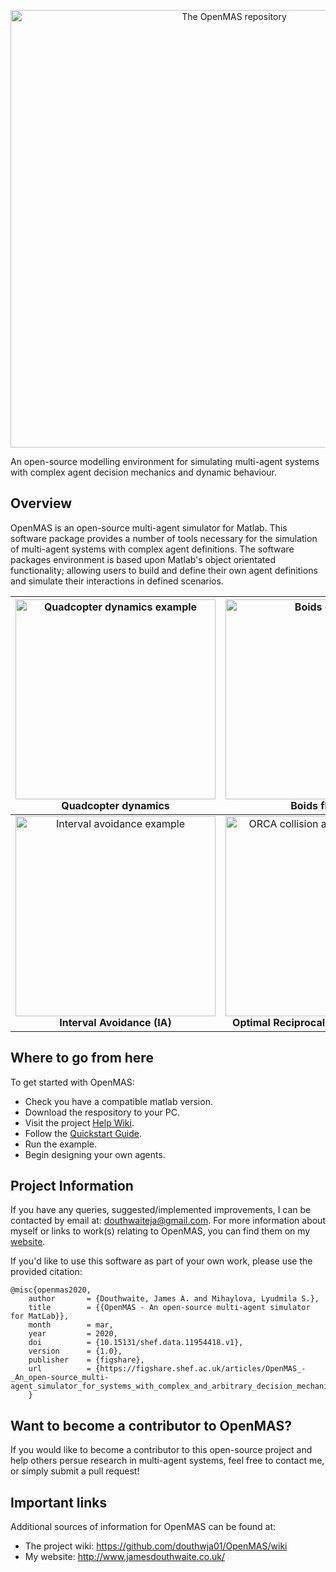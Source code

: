 <p align="center">
<img src="environment/assets/logo.jpg" width="700" title="The OpenMAS repository">
</p>

An open-source modelling environment for simulating multi-agent systems with complex agent decision mechanics and dynamic behaviour. 

## Overview

OpenMAS is an open-source multi-agent simulator for Matlab. This software package provides a number of tools necessary for the simulation of multi-agent systems with complex agent definitions. The software packages environment is based upon Matlab's object orientated functionality; allowing users to build and define their own agent definitions and simulate their interactions in defined scenarios.

|<img src="environment/assets/quadcopter-example.gif" height="320" title="Quadcopter dynamics example"><br> **Quadcopter dynamics** | <img src="environment/assets/boids-example.gif" height="320" title="Boids example"><br> **Boids flocking** |
|:---:|:---:|
| <img src="environment/assets/2D-IA-example.gif" height="320" title="Interval avoidance example"><br> **Interval Avoidance (IA)** | <img src="environment/assets/orca-example.gif" height="320" title="ORCA collision avoidance example"><br> **Optimal Reciprocal Avoidance (ORCA)** |

## Where to go from here

To get started with OpenMAS:
- Check you have a compatible matlab version.
- Download the respository to your PC.
- Visit the project [Help Wiki](https://github.com/douthwja01/OpenMAS/wiki). 
- Follow the [Quickstart Guide](https://github.com/douthwja01/OpenMAS/wiki/Getting-Started#getting-started).
- Run the example.
- Begin designing your own agents.

## Project Information

If you have any queries, suggested/implemented improvements, I can be contacted by email at: douthwaiteja@gmail.com. For more information about myself or links to work(s) relating to OpenMAS, you can find them on my [website](http://www.jamesdouthwaite.co.uk/). 

If you'd like to use this software as part of your own work, please use the provided citation:

    @misc{openmas2020,
        author       = {Douthwaite, James A. and Mihaylova, Lyudmila S.},
        title        = {{OpenMAS - An open-source multi-agent simulator for MatLab}},
        month        = mar,
        year         = 2020,
        doi          = {10.15131/shef.data.11954418.v1},
        version      = {1.0},
        publisher    = {figshare},
        url          = {https://figshare.shef.ac.uk/articles/OpenMAS_-_An_open-source_multi-agent_simulator_for_systems_with_complex_and_arbitrary_decision_mechanics_and_dynamic_behaviour/11954418/1}
        }

## Want to become a contributor to OpenMAS?
If you would like to become a contributor to this open-source project and help others persue research in multi-agent systems, feel free to contact me, or simply submit a pull request! 

## Important links
Additional sources of information for OpenMAS can be found at:
- The project wiki: https://github.com/douthwja01/OpenMAS/wiki
- My website: http://www.jamesdouthwaite.co.uk/ 
